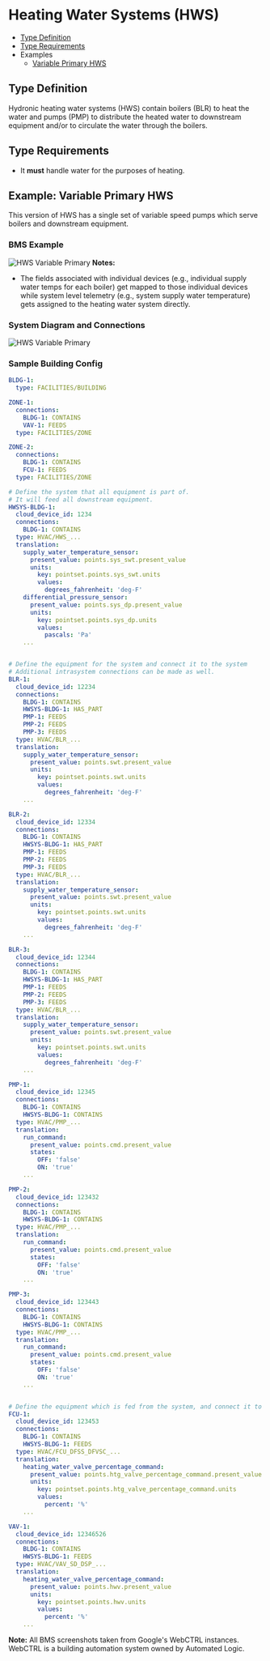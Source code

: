 # Heating Water Systems (HWS)
- [Type Definition](#type-definition)
- [Type Requirements](#type-requirements)
- Examples
  * [Variable Primary HWS](#example-variable-primary-hws)

## Type Definition
Hydronic heating water systems (HWS) contain boilers (BLR) to heat the water and pumps (PMP) to distribute the heated water to downstream equipment and/or to circulate the water through the boilers.

## Type Requirements
- It **must** handle water for the purposes of heating.

## Example: Variable Primary HWS
This version of HWS has a single set of variable speed pumps which serve boilers and downstream equipment.

### BMS Example
![HWS Variable Primary](./figures/bms_screenshots/hwsys.png)
**Notes:**
- The fields associated with individual devices (e.g., individual supply water temps for each boiler) get mapped to those individual devices while system level telemetry (e.g., system supply water temperature) gets assigned to the heating water system directly.

### System Diagram and Connections
![HWS Variable Primary](./figures/system_diagrams/hwsys.png)

### Sample Building Config
```yaml
BLDG-1:
  type: FACILITIES/BUILDING

ZONE-1:
  connections:
    BLDG-1: CONTAINS
    VAV-1: FEEDS
  type: FACILITIES/ZONE

ZONE-2:
  connections:
    BLDG-1: CONTAINS
    FCU-1: FEEDS
  type: FACILITIES/ZONE

# Define the system that all equipment is part of.
# It will feed all downstream equipment.
HWSYS-BLDG-1:
  cloud_device_id: 1234
  connections:
    BLDG-1: CONTAINS
  type: HVAC/HWS_...
  translation:
    supply_water_temperature_sensor:
      present_value: points.sys_swt.present_value
      units:
        key: pointset.points.sys_swt.units
        values:
          degrees_fahrenheit: 'deg-F'
    differential_pressure_sensor:
      present_value: points.sys_dp.present_value
      units:
        key: pointset.points.sys_dp.units
        values:
          pascals: 'Pa'
    ...


# Define the equipment for the system and connect it to the system
# Additional intrasystem connections can be made as well.
BLR-1:
  cloud_device_id: 12234
  connections:
    BLDG-1: CONTAINS
    HWSYS-BLDG-1: HAS_PART
    PMP-1: FEEDS
    PMP-2: FEEDS
    PMP-3: FEEDS
  type: HVAC/BLR_...
  translation:
    supply_water_temperature_sensor:
      present_value: points.swt.present_value
      units:
        key: pointset.points.swt.units
        values:
          degrees_fahrenheit: 'deg-F'
    ...

BLR-2:
  cloud_device_id: 12334
  connections:
    BLDG-1: CONTAINS
    HWSYS-BLDG-1: HAS_PART
    PMP-1: FEEDS
    PMP-2: FEEDS
    PMP-3: FEEDS
  type: HVAC/BLR_...
  translation:
    supply_water_temperature_sensor:
      present_value: points.swt.present_value
      units:
        key: pointset.points.swt.units
        values:
          degrees_fahrenheit: 'deg-F'
    ...

BLR-3:
  cloud_device_id: 12344
  connections:
    BLDG-1: CONTAINS
    HWSYS-BLDG-1: HAS_PART
    PMP-1: FEEDS
    PMP-2: FEEDS
    PMP-3: FEEDS
  type: HVAC/BLR_...
  translation:
    supply_water_temperature_sensor:
      present_value: points.swt.present_value
      units:
        key: pointset.points.swt.units
        values:
          degrees_fahrenheit: 'deg-F'
    ...

PMP-1:
  cloud_device_id: 12345
  connections:
    BLDG-1: CONTAINS
    HWSYS-BLDG-1: CONTAINS
  type: HVAC/PMP_...
  translation:
    run_command:
      present_value: points.cmd.present_value
      states:
        OFF: 'false'
        ON: 'true'
    ...

PMP-2:
  cloud_device_id: 123432
  connections:
    BLDG-1: CONTAINS
    HWSYS-BLDG-1: CONTAINS
  type: HVAC/PMP_...
  translation:
    run_command:
      present_value: points.cmd.present_value
      states:
        OFF: 'false'
        ON: 'true'
    ...

PMP-3:
  cloud_device_id: 123443
  connections:
    BLDG-1: CONTAINS
    HWSYS-BLDG-1: CONTAINS
  type: HVAC/PMP_...
  translation:
    run_command:
      present_value: points.cmd.present_value
      states:
        OFF: 'false'
        ON: 'true'
    ...


# Define the equipment which is fed from the system, and connect it to the systems.
FCU-1:
  cloud_device_id: 123453
  connections:
    BLDG-1: CONTAINS
    HWSYS-BLDG-1: FEEDS
  type: HVAC/FCU_DFSS_DFVSC_...
  translation:
    heating_water_valve_percentage_command:
      present_value: points.htg_valve_percentage_command.present_value
      units:
        key: pointset.points.htg_valve_percentage_command.units
        values:
          percent: '%'
    ...

VAV-1:
  cloud_device_id: 12346526
  connections:
    BLDG-1: CONTAINS
    HWSYS-BLDG-1: FEEDS
  type: HVAC/VAV_SD_DSP_...
  translation:
    heating_water_valve_percentage_command:
      present_value: points.hwv.present_value
      units:
        key: pointset.points.hwv.units
        values:
          percent: '%'
    ...


```

**Note:** All BMS screenshots taken from Google's WebCTRL instances. WebCTRL is a building automation system owned by Automated Logic.
